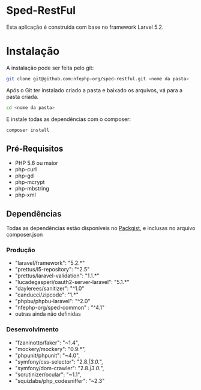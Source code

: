 # Sped-RestFul

Esta aplicação é construida com base no framework Larvel 5.2.

# Instalação

A instalação pode ser feita pelo git:
```bash
git clone git@github.com:nfephp-org/sped-restful.git <nome da pasta>
```
Após o Git ter instalado criado a pasta e baixado os arquivos, vá para a pasta criada.
```bash
cd <nome da pasta>
```
E instale todas as dependências com o composer:
```bash
composer install
```

## Pré-Requisitos
- PHP 5.6 ou maior
- php-curl
- php-gd
- php-mcrypt
- php-mbstring
- php-xml

## Dependências

Todas as dependências estão disponíveis no [Packgist](https://packagist.org/), e inclusas no arquivo composer.json

### Produção
- "laravel/framework": "5.2.*"
- "prettus/l5-repository": "^2.5"
- "prettus/laravel-validation": "1.1.*"
- "lucadegasperi/oauth2-server-laravel": "5.1.*"
- "daylerees/sanitizer": "^1.0"
- "canducci/zipcode": "1.*"
- "phpbu/phpbu-laravel": "^2.0"
- "nfephp-org/sped-common" : "^4.1"
- outras ainda não definidas

### Desenvolvimento
- "fzaninotto/faker": "~1.4",
- "mockery/mockery": "0.9.*",
- "phpunit/phpunit": "~4.0",
- "symfony/css-selector": "2.8.*|3.0.*",
- "symfony/dom-crawler": "2.8.*|3.0.*",
- "scrutinizer/ocular": "~1.1",
- "squizlabs/php_codesniffer": "~2.3"
